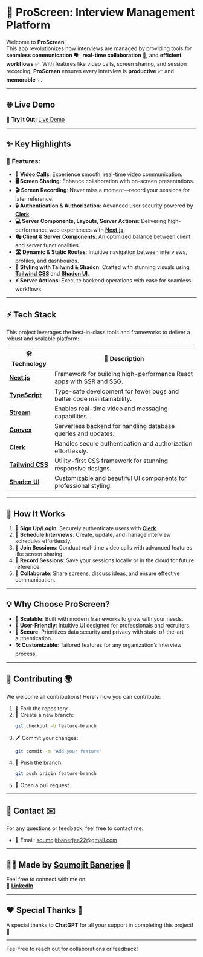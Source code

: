 # 🚀 **ProScreen: Interview Management Platform**

Welcome to **ProScreen**!  
This app revolutionizes how interviews are managed by providing tools for **seamless communication** 🗣️, **real-time collaboration** 🔄, and **efficient workflows** ✅. With features like video calls, screen sharing, and session recording, **ProScreen** ensures every interview is **productive** 📈 and **memorable** 💡.

---

## 🌐 **Live Demo**

🎉 **Try it Out:** [Live Demo](https://pro-screen-interview-platform.vercel.app/)

---

## ✨ **Key Highlights**

### 🌟 **Features:**
- **🎥 Video Calls**: Experience smooth, real-time video communication.  
- **🖥️ Screen Sharing**: Enhance collaboration with on-screen presentations.  
- **🎬 Screen Recording**: Never miss a moment—record your sessions for later reference.  
- **🔒 Authentication & Authorization**: Advanced user security powered by **[Clerk](https://clerk.dev)**.  
- **💻 Server Components, Layouts, Server Actions**: Delivering high-performance web experiences with **[Next.js](https://nextjs.org)**.  
- **🎭 Client & Server Components**: An optimized balance between client and server functionalities.  
- **🛣️ Dynamic & Static Routes**: Intuitive navigation between interviews, profiles, and dashboards.  
- **🎨 Styling with Tailwind & Shadcn**: Crafted with stunning visuals using **[Tailwind CSS](https://tailwindcss.com)** and **[Shadcn UI](https://shadcn.dev)**.  
- **⚡ Server Actions**: Execute backend operations with ease for seamless workflows.

---

## ⚡ **Tech Stack**

This project leverages the best-in-class tools and frameworks to deliver a robust and scalable platform:

| 🛠️ Technology      | 📄 Description                                                                 |
|------------------|-----------------------------------------------------------------------------|
| **[Next.js](https://nextjs.org)**  | Framework for building high-performance React apps with SSR and SSG. |
| **[TypeScript](https://www.typescriptlang.org)** | Type-safe development for fewer bugs and better code maintainability. |
| **[Stream](https://getstream.io)** | Enables real-time video and messaging capabilities.          |
| **[Convex](https://convex.dev)** | Serverless backend for handling database queries and updates. |
| **[Clerk](https://clerk.dev)** | Handles secure authentication and authorization effortlessly.  |
| **[Tailwind CSS](https://tailwindcss.com)** | Utility-first CSS framework for stunning responsive designs. |
| **[Shadcn UI](https://shadcn.dev)** | Customizable and beautiful UI components for professional styling. |

---

## 🎯 **How It Works**

1. **🔑 Sign Up/Login**: Securely authenticate users with **[Clerk](https://clerk.dev)**.  
2. **📅 Schedule Interviews**: Create, update, and manage interview schedules effortlessly.  
3. **🎥 Join Sessions**: Conduct real-time video calls with advanced features like screen sharing.  
4. **💾 Record Sessions**: Save your sessions locally or in the cloud for future reference.  
5. **🤝 Collaborate**: Share screens, discuss ideas, and ensure effective communication.  

---

## 💡 **Why Choose ProScreen?**

- **🚀 Scalable**: Built with modern frameworks to grow with your needs.  
- **🎨 User-Friendly**: Intuitive UI designed for professionals and recruiters.  
- **🔐 Secure**: Prioritizes data security and privacy with state-of-the-art authentication.  
- **🛠️ Customizable**: Tailored features for any organization’s interview process.  

---

## 💬 **Contributing 🌍**

We welcome all contributions! Here's how you can contribute:

1. 🍴 Fork the repository.
2. 🌿 Create a new branch:
    ```bash
    git checkout -b feature-branch
    ```
3. 🖊️ Commit your changes:
    ```bash
    git commit -m "Add your feature"
    ```
4. 🚀 Push the branch:
    ```bash
    git push origin feature-branch
    ```
5. 🔀 Open a pull request.

---

## 📧 **Contact ✉️**

For any questions or feedback, feel free to contact me:

- 📧 Email: [soumojitbanerjee22@gmail.com](mailto:soumojitbanerjee22@gmail.com)

---

## 👨‍💻 **Made by [Soumojit Banerjee](https://www.linkedin.com/in/soumojit-banerjee-4914b3228/)** 💼

Feel free to connect with me on:  
🔗 [**LinkedIn**](https://www.linkedin.com/in/soumojit-banerjee-4914b3228/)  

---

## ❤️ **Special Thanks 🙏**

A special thanks to **ChatGPT** for all your support in completing this project! 🌟

---

Feel free to reach out for collaborations or feedback!

